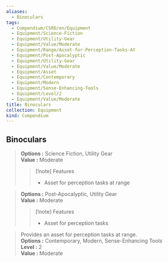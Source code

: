 ```yaml
---
aliases:
  - Binoculars
tags:
  - Compendium/CSRD/en/Equipment
  - Equipment/Science-Fiction
  - Equipment/Utility-Gear
  - Equipment/Value/Moderate
  - Equipment/Range/Asset-for-Perception-Tasks-At
  - Equipment/Post-Apocalyptic
  - Equipment/Utility-Gear
  - Equipment/Value/Moderate
  - Equipment/Asset
  - Equipment/Contemporary
  - Equipment/Modern
  - Equipment/Sense-Enhancing-Tools
  - Equipment/Level/2
  - Equipment/Value/Moderate
title: Binoculars
collection: Equipment
kind: Compendium
---
```

## Binoculars  
  
>  
> **Options :** Science Fiction, Utility Gear  
> **Value :** Moderate  
>>[!note] Features  
>> - Asset for perception tasks at range  
  
>  
> **Options :** Post-Apocalyptic, Utility Gear  
> **Value :** Moderate  
>>[!note] Features  
>> - Asset for perception tasks  
  
>Provides an asset for perception tasks at range.  
> **Options :** Contemporary, Modern, Sense-Enhancing Tools  
> **Level :** 2  
> **Value :** Moderate